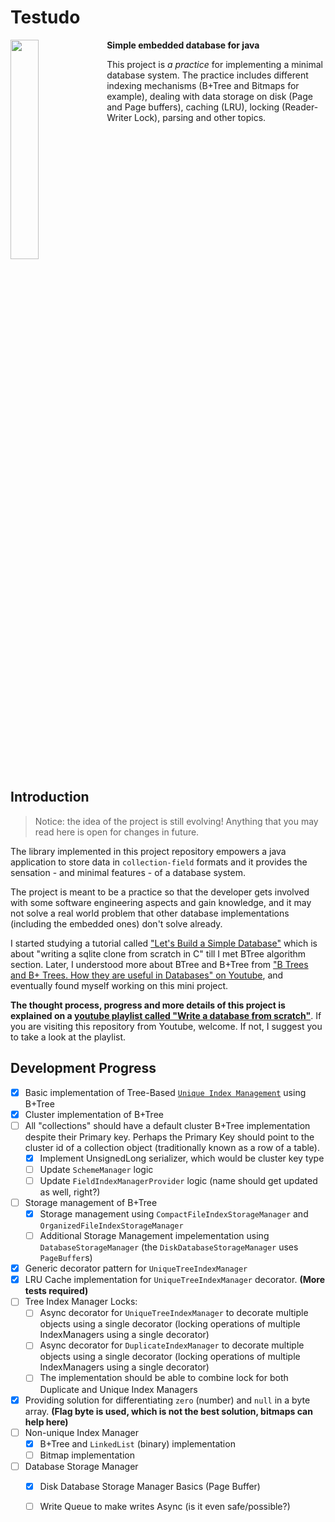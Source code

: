 # Testudo

<p>
  <img width="30%" src="https://github.com/sepgh/testudo/blob/main/.docs/assets/Testudo.png" align="left" />
  
**Simple embedded database for java**


This project is _a practice_ for implementing a minimal database system. The practice includes different indexing mechanisms (B+Tree and Bitmaps for example), 
dealing with data storage on disk (Page and Page buffers), caching (LRU), locking (Reader-Writer Lock), parsing and other topics.


<br clear="left"/>
</p>



## Introduction

> Notice: the idea of the project is still evolving! Anything that you may read here is open for changes in future.

The library implemented in this project repository empowers a java application to store data in `collection-field` formats and it provides the sensation - and minimal features - of a database system.

The project is meant to be a practice so that the developer gets involved with some software engineering aspects and gain knowledge, and it may not solve a real world problem that other database implementations (including the embedded ones) don't solve already.

I started studying a tutorial called ["Let's Build a Simple Database"](https://cstack.github.io/db_tutorial/) which is about "writing a sqlite clone from scratch in C" till I met BTree algorithm section.
Later, I understood more about BTree and B+Tree from ["B Trees and B+ Trees. How they are useful in Databases" on Youtube](https://www.youtube.com/watch?v=aZjYr87r1b8), and eventually found myself working on this mini project.

**The thought process, progress and more details of this project is explained on a [youtube playlist called "Write a database from scratch"](https://www.youtube.com/watch?v=HHO2K23XxbM&list=PLWRwj01AnyEtjaw-ZnnAQWnVYPZF5WayV)**. If you are visiting this repository from Youtube, welcome. If not, I suggest you to take a look at the playlist.



## Development Progress

- [X] Basic implementation of Tree-Based [`Unique Index Management`](https://github.com/sepgh/testudo/blob/main/src/main/java/com/github/sepgh/testudo/index/UniqueTreeIndexManager.java) using B+Tree 
- [X] Cluster implementation of B+Tree
- [ ] All "collections" should have a default cluster B+Tree implementation despite their Primary key. Perhaps the Primary Key should point to the cluster id of a collection object (traditionally known as a row of a table).
  - [X] Implement UnsignedLong serializer, which would be cluster key type
  - [ ] Update `SchemeManager` logic
  - [ ] Update `FieldIndexManagerProvider` logic (name should get updated as well, right?)
- [ ] Storage management of B+Tree
  - [X] Storage management using `CompactFileIndexStorageManager` and `OrganizedFileIndexStorageManager`
  - [ ] Additional Storage Management impelementation using `DatabaseStorageManager` (the `DiskDatabaseStorageManager` uses `PageBuffer`s)
- [X] Generic decorator pattern for `UniqueTreeIndexManager`
- [X] LRU Cache implementation for `UniqueTreeIndexManager` decorator. **(More tests required)**
- [ ] Tree Index Manager Locks:
  - [ ] Async decorator for `UniqueTreeIndexManager` to decorate multiple objects using a single decorator (locking operations of multiple IndexManagers using a single decorator)
  - [ ] Async decorator for `DuplicateIndexManager` to decorate multiple objects using a single decorator (locking operations of multiple IndexManagers using a single decorator)
  - [ ] The implementation should be able to combine lock for both Duplicate and Unique Index Managers
- [X] Providing solution for differentiating `zero` (number) and `null` in a byte array. **(Flag byte is used, which is not the best solution, bitmaps can help here)**
- [ ] Non-unique Index Manager
  - [X] B+Tree and `LinkedList` (binary) implementation
  - [ ] Bitmap implementation
- [ ] Database Storage Manager
  - [X] Disk Database Storage Manager Basics (Page Buffer)
  - [ ] Write Queue to make writes Async (is it even safe/possible?) 


